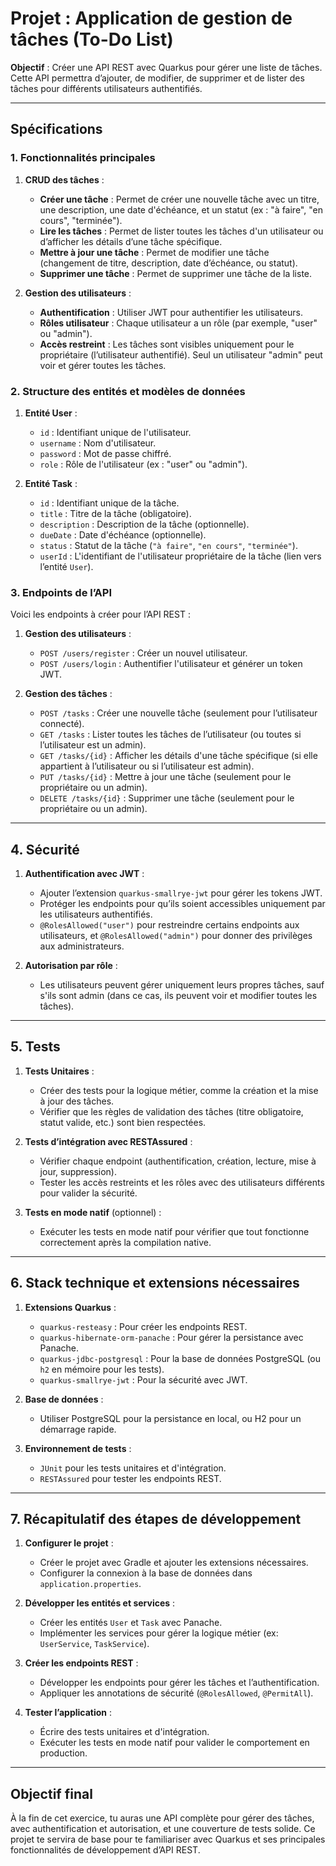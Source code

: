 # Projet : Application de gestion de tâches (To-Do List)

**Objectif** : Créer une API REST avec Quarkus pour gérer une liste de tâches. Cette API permettra d’ajouter, de modifier, de supprimer et de lister des tâches pour différents utilisateurs authentifiés.

---

## Spécifications

### 1. Fonctionnalités principales

1. **CRUD des tâches** :
    - **Créer une tâche** : Permet de créer une nouvelle tâche avec un titre, une description, une date d'échéance, et un statut (ex : "à faire", "en cours", "terminée").
    - **Lire les tâches** : Permet de lister toutes les tâches d'un utilisateur ou d’afficher les détails d’une tâche spécifique.
    - **Mettre à jour une tâche** : Permet de modifier une tâche (changement de titre, description, date d’échéance, ou statut).
    - **Supprimer une tâche** : Permet de supprimer une tâche de la liste.

2. **Gestion des utilisateurs** :
    - **Authentification** : Utiliser JWT pour authentifier les utilisateurs.
    - **Rôles utilisateur** : Chaque utilisateur a un rôle (par exemple, "user" ou "admin").
    - **Accès restreint** : Les tâches sont visibles uniquement pour le propriétaire (l’utilisateur authentifié). Seul un utilisateur "admin" peut voir et gérer toutes les tâches.

### 2. Structure des entités et modèles de données

1. **Entité User** :
    - `id` : Identifiant unique de l'utilisateur.
    - `username` : Nom d'utilisateur.
    - `password` : Mot de passe chiffré.
    - `role` : Rôle de l'utilisateur (ex : "user" ou "admin").

2. **Entité Task** :
    - `id` : Identifiant unique de la tâche.
    - `title` : Titre de la tâche (obligatoire).
    - `description` : Description de la tâche (optionnelle).
    - `dueDate` : Date d'échéance (optionnelle).
    - `status` : Statut de la tâche (`"à faire"`, `"en cours"`, `"terminée"`).
    - `userId` : L'identifiant de l'utilisateur propriétaire de la tâche (lien vers l’entité `User`).

### 3. Endpoints de l’API

Voici les endpoints à créer pour l’API REST :

1. **Gestion des utilisateurs** :
    - `POST /users/register` : Créer un nouvel utilisateur.
    - `POST /users/login` : Authentifier l'utilisateur et générer un token JWT.

2. **Gestion des tâches** :
    - `POST /tasks` : Créer une nouvelle tâche (seulement pour l’utilisateur connecté).
    - `GET /tasks` : Lister toutes les tâches de l’utilisateur (ou toutes si l’utilisateur est un admin).
    - `GET /tasks/{id}` : Afficher les détails d'une tâche spécifique (si elle appartient à l’utilisateur ou si l’utilisateur est admin).
    - `PUT /tasks/{id}` : Mettre à jour une tâche (seulement pour le propriétaire ou un admin).
    - `DELETE /tasks/{id}` : Supprimer une tâche (seulement pour le propriétaire ou un admin).

---

## 4. Sécurité

1. **Authentification avec JWT** :
    - Ajouter l’extension `quarkus-smallrye-jwt` pour gérer les tokens JWT.
    - Protéger les endpoints pour qu’ils soient accessibles uniquement par les utilisateurs authentifiés.
    - `@RolesAllowed("user")` pour restreindre certains endpoints aux utilisateurs, et `@RolesAllowed("admin")` pour donner des privilèges aux administrateurs.

2. **Autorisation par rôle** :
    - Les utilisateurs peuvent gérer uniquement leurs propres tâches, sauf s'ils sont admin (dans ce cas, ils peuvent voir et modifier toutes les tâches).

---

## 5. Tests

1. **Tests Unitaires** :
    - Créer des tests pour la logique métier, comme la création et la mise à jour des tâches.
    - Vérifier que les règles de validation des tâches (titre obligatoire, statut valide, etc.) sont bien respectées.

2. **Tests d’intégration avec RESTAssured** :
    - Vérifier chaque endpoint (authentification, création, lecture, mise à jour, suppression).
    - Tester les accès restreints et les rôles avec des utilisateurs différents pour valider la sécurité.

3. **Tests en mode natif** (optionnel) :
    - Exécuter les tests en mode natif pour vérifier que tout fonctionne correctement après la compilation native.

---

## 6. Stack technique et extensions nécessaires

1. **Extensions Quarkus** :
    - `quarkus-resteasy` : Pour créer les endpoints REST.
    - `quarkus-hibernate-orm-panache` : Pour gérer la persistance avec Panache.
    - `quarkus-jdbc-postgresql` : Pour la base de données PostgreSQL (ou `h2` en mémoire pour les tests).
    - `quarkus-smallrye-jwt` : Pour la sécurité avec JWT.

2. **Base de données** :
    - Utiliser PostgreSQL pour la persistance en local, ou H2 pour un démarrage rapide.

3. **Environnement de tests** :
    - `JUnit` pour les tests unitaires et d'intégration.
    - `RESTAssured` pour tester les endpoints REST.

---

## 7. Récapitulatif des étapes de développement

1. **Configurer le projet** :
    - Créer le projet avec Gradle et ajouter les extensions nécessaires.
    - Configurer la connexion à la base de données dans `application.properties`.

2. **Développer les entités et services** :
    - Créer les entités `User` et `Task` avec Panache.
    - Implémenter les services pour gérer la logique métier (ex: `UserService`, `TaskService`).

3. **Créer les endpoints REST** :
    - Développer les endpoints pour gérer les tâches et l’authentification.
    - Appliquer les annotations de sécurité (`@RolesAllowed`, `@PermitAll`).

4. **Tester l’application** :
    - Écrire des tests unitaires et d'intégration.
    - Exécuter les tests en mode natif pour valider le comportement en production.

---

## Objectif final

À la fin de cet exercice, tu auras une API complète pour gérer des tâches, avec authentification et autorisation, et une couverture de tests solide. Ce projet te servira de base pour te familiariser avec Quarkus et ses principales fonctionnalités de développement d’API REST.

